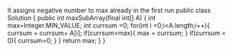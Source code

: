 It assigns negative number to max already in the first run
public class Solution {
public int maxSubArray(final int[] A) {
int max=Integer.MIN_VALUE;
int currsum =0;
for(int i =0;i<A.length;i++){
currsum = currsum+ A[i];
if(currsum>max){
max = currsum;
}
if(currsum < 0){
currsum=0;
}
}
return max;
}
}
​